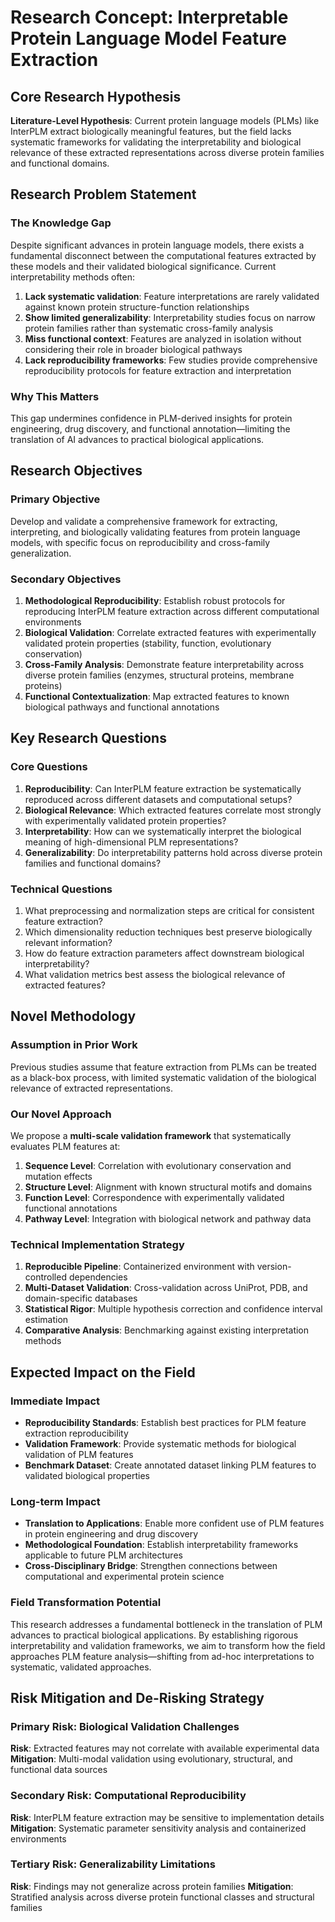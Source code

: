 # Research Concept: Interpretable Protein Language Model Feature Extraction

## Core Research Hypothesis

**Literature-Level Hypothesis**: Current protein language models (PLMs) like InterPLM extract biologically meaningful features, but the field lacks systematic frameworks for validating the interpretability and biological relevance of these extracted representations across diverse protein families and functional domains.

## Research Problem Statement

### The Knowledge Gap
Despite significant advances in protein language models, there exists a fundamental disconnect between the computational features extracted by these models and their validated biological significance. Current interpretability methods often:

1. **Lack systematic validation**: Feature interpretations are rarely validated against known protein structure-function relationships
2. **Show limited generalizability**: Interpretability studies focus on narrow protein families rather than systematic cross-family analysis  
3. **Miss functional context**: Features are analyzed in isolation without considering their role in broader biological pathways
4. **Lack reproducibility frameworks**: Few studies provide comprehensive reproducibility protocols for feature extraction and interpretation

### Why This Matters
This gap undermines confidence in PLM-derived insights for protein engineering, drug discovery, and functional annotation—limiting the translation of AI advances to practical biological applications.

## Research Objectives

### Primary Objective
Develop and validate a comprehensive framework for extracting, interpreting, and biologically validating features from protein language models, with specific focus on reproducibility and cross-family generalization.

### Secondary Objectives
1. **Methodological Reproducibility**: Establish robust protocols for reproducing InterPLM feature extraction across different computational environments
2. **Biological Validation**: Correlate extracted features with experimentally validated protein properties (stability, function, evolutionary conservation)
3. **Cross-Family Analysis**: Demonstrate feature interpretability across diverse protein families (enzymes, structural proteins, membrane proteins)
4. **Functional Contextualization**: Map extracted features to known biological pathways and functional annotations

## Key Research Questions

### Core Questions
1. **Reproducibility**: Can InterPLM feature extraction be systematically reproduced across different datasets and computational setups?
2. **Biological Relevance**: Which extracted features correlate most strongly with experimentally validated protein properties?
3. **Interpretability**: How can we systematically interpret the biological meaning of high-dimensional PLM representations?
4. **Generalizability**: Do interpretability patterns hold across diverse protein families and functional domains?

### Technical Questions  
1. What preprocessing and normalization steps are critical for consistent feature extraction?
2. Which dimensionality reduction techniques best preserve biologically relevant information?
3. How do feature extraction parameters affect downstream biological interpretability?
4. What validation metrics best assess the biological relevance of extracted features?

## Novel Methodology

### Assumption in Prior Work
Previous studies assume that feature extraction from PLMs can be treated as a black-box process, with limited systematic validation of the biological relevance of extracted representations.

### Our Novel Approach
We propose a **multi-scale validation framework** that systematically evaluates PLM features at:

1. **Sequence Level**: Correlation with evolutionary conservation and mutation effects
2. **Structure Level**: Alignment with known structural motifs and domains  
3. **Function Level**: Correspondence with experimentally validated functional annotations
4. **Pathway Level**: Integration with biological network and pathway data

### Technical Implementation Strategy
1. **Reproducible Pipeline**: Containerized environment with version-controlled dependencies
2. **Multi-Dataset Validation**: Cross-validation across UniProt, PDB, and domain-specific databases
3. **Statistical Rigor**: Multiple hypothesis correction and confidence interval estimation
4. **Comparative Analysis**: Benchmarking against existing interpretation methods

## Expected Impact on the Field

### Immediate Impact
- **Reproducibility Standards**: Establish best practices for PLM feature extraction reproducibility
- **Validation Framework**: Provide systematic methods for biological validation of PLM features
- **Benchmark Dataset**: Create annotated dataset linking PLM features to validated biological properties

### Long-term Impact
- **Translation to Applications**: Enable more confident use of PLM features in protein engineering and drug discovery
- **Methodological Foundation**: Establish interpretability frameworks applicable to future PLM architectures
- **Cross-Disciplinary Bridge**: Strengthen connections between computational and experimental protein science

### Field Transformation Potential
This research addresses a fundamental bottleneck in the translation of PLM advances to practical biological applications. By establishing rigorous interpretability and validation frameworks, we aim to transform how the field approaches PLM feature analysis—shifting from ad-hoc interpretations to systematic, validated approaches.

## Risk Mitigation and De-Risking Strategy

### Primary Risk: Biological Validation Challenges
**Risk**: Extracted features may not correlate with available experimental data
**Mitigation**: Multi-modal validation using evolutionary, structural, and functional data sources

### Secondary Risk: Computational Reproducibility  
**Risk**: InterPLM feature extraction may be sensitive to implementation details
**Mitigation**: Systematic parameter sensitivity analysis and containerized environments

### Tertiary Risk: Generalizability Limitations
**Risk**: Findings may not generalize across protein families
**Mitigation**: Stratified analysis across diverse protein functional classes and structural families
